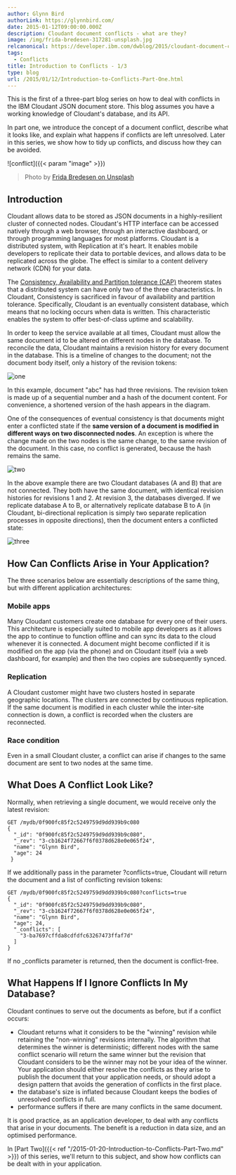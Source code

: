 ```yaml
---
author: Glynn Bird
authorLink: https://glynnbird.com/
date: 2015-01-12T09:00:00.000Z
description: Cloudant document conflicts - what are they?
image: /img/frida-bredesen-317281-unsplash.jpg
relcanonical: https://developer.ibm.com/dwblog/2015/cloudant-document-conflicts-one/
tags:
  - Conflicts
title: Introduction to Conflicts - 1/3
type: blog
url: /2015/01/12/Introduction-to-Conflicts-Part-One.html
---
```



This is the first of a three-part blog series on how to deal with conflicts in the IBM Cloudant JSON document store. This blog assumes you have a working knowledge of Cloudant's database, and its API.

In part one, we introduce the concept of a document conflict, describe what it looks like, and explain what happens if conflicts are left unresolved. Later in this series, we show how to tidy up conflicts, and discuss how they can be avoided.

![conflict]({{< param "image" >}})
> Photo by [Frida Bredesen on Unsplash](https://unsplash.com/photos/76dgUcMupv4)

## Introduction

Cloudant allows data to be stored as JSON documents in a highly-resilient cluster of connected nodes. Cloudant's HTTP interface can be accessed natively through a web browser, through an interactive dashboard, or through programming languages for most platforms. Cloudant is a distributed system, with Replication at it's heart. It enables mobile developers to replicate their data to portable devices, and allows data to be replicated across the globe. The effect is similar to a content delivery network (CDN) for your data.

The [Consistency, Availability and Partition tolerance (CAP)](https://en.wikipedia.org/wiki/CAP_theorem) theorem states that a distributed system can have only two of the three characteristics. In Cloudant, Consistency is sacrificed in favour of availability and partition tolerance. Specifically, Cloudant is an eventually consistent database, which means that no locking occurs when data is written. This characteristic enables the system to offer best-of-class uptime and scalability.

In order to keep the service available at all times, Cloudant must allow the same document id to be altered on different nodes in the database. To reconcile the data, Cloudant maintains a revision history for every document in the database. This is a timeline of changes to the document; not the document body itself, only a history of the revision tokens:

![one](/img/Conflicts-Part-One-1.png)

In this example, document "abc" has had three revisions. The revision token is made up of a sequential number and a hash of the document content. For convenience, a shortened version of the hash appears in the diagram.

One of the consequences of eventual consistency is that documents might enter a conflicted state if the **same version of a document is modified in different ways on two disconnected nodes**. An exception is where the change made on the two nodes is the same change, to the same revision of the document. In this case, no conflict is generated, because the hash remains the same.

![two](/img/Conflicts-Part-One-Introduction-to-Cloudant-and-documnet-conflicts-21.png)

In the above example there are two Cloudant databases (A and B) that are not connected. They both have the same document, with identical revision histories for revisions 1 and 2. At revision 3, the databases diverged. If we replicate database A to B, or alternatively replicate database B to A (in Cloudant, bi-directional replication is simply two separate replication processes in opposite directions), then the document enters a conflicted state:

![three](/img/Conflicts-Part-One-3.png)

## How Can Conflicts Arise in Your Application?

The three scenarios below are essentially descriptions of the same thing, but with different application architectures:

### Mobile apps

Many Cloudant customers create one database for every one of their users. This architecture is especially suited to mobile app developers as it allows the app to continue to function offline and can sync its data to the cloud whenever it is connected. A document might become conflicted if it is modified on the app (via the phone) and on Cloudant itself (via a web dashboard, for example) and then the two copies are subsequently synced.

### Replication

A Cloudant customer might have two clusters hosted in separate geographic locations. The clusters are connected by continuous replication. If the same document is modified in each cluster while the inter-site connection is down, a conflict is recorded when the clusters are reconnected.

### Race condition

Even in a small Cloudant cluster, a conflict can arise if changes to the same document are sent to two nodes at the same time.

## What Does A Conflict Look Like?

Normally, when retrieving a single document, we would receive only the latest revision:

```
GET /mydb/0f900fc85f2c5249759d9dd939b9c080 
{
  "_id": "0f900fc85f2c5249759d9dd939b9c080",
  "_rev": "3-cb1624f72667f6f0378d628e0e065f24",
  "name": "Glynn Bird",
  "age": 24
 }
 ```

If we additionally pass in the parameter ?conflicts=true, Cloudant will return the document and a list of conflicting revision tokens:

```
GET /mydb/0f900fc85f2c5249759d9dd939b9c080?conflicts=true 
{
  "_id": "0f900fc85f2c5249759d9dd939b9c080",
  "_rev": "3-cb1624f72667f6f0378d628e0e065f24",
  "name": "Glynn Bird",
  "age": 24,
  "_conflicts": [
    "3-ba7697cffda8cdfdfc63267473ffaf7d"
  ]
}
```

If no _conflicts parameter is returned, then the document is conflict-free.

## What Happens If I Ignore Conflicts In My Database?

Cloudant continues to serve out the documents as before, but if a conflict occurs:

- Cloudant returns what it considers to be the "winning" revision while retaining the "non-winning" revisions internally. The algorithm that determines the winner is deterministic; different nodes with the same conflict scenario will return the same winner but the revision that Cloudant considers to be the winner may not be your idea of the winner. Your application should either resolve the conflicts as they arise to publish the document that your application needs, or should adopt a design pattern that avoids the generation of conflicts in the first place.
- the database's size is inflated because Cloudant keeps the bodies of unresolved conflicts in full.
- performance suffers if there are many conflicts in the same document.

It is good practice, as an application developer, to deal with any conflicts that arise in your documents. The benefit is a reduction in data size, and an optimised performance.

In [Part Two]({{< ref "/2015-01-20-Introduction-to-Conflicts-Part-Two.md" >}}) of this series, we'll return to this subject, and show how conflicts can be dealt with in your application.